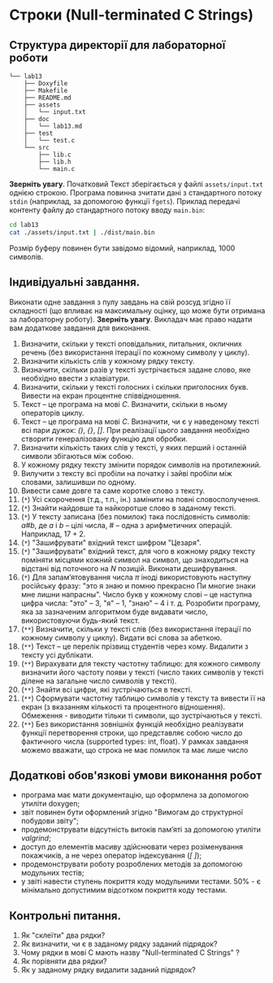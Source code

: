 # Строки (Null-terminated C Strings)

## Структура директорії для лабораторної роботи

```
└── lab13
    ├── Doxyfile
    ├── Makefile
    ├── README.md
    ├── assets
    │   └── input.txt
    ├── doc
    │   └── lab13.md
    ├── test
    │   └── test.c
    └── src
        ├── lib.c
        ├── lib.h
        └── main.c
```


**Зверніть увагу**. Початковий Текст зберігається у файлі `assets/input.txt` однією строкою. Програма повинна зчитати дані з стандартного потоку `stdin` (наприклад, за допомогою функції `fgets`). Приклад передачі контенту файлу до стандартного потоку вводу `main.bin`:

```sh
cd lab13
cat ./assets/input.txt | ./dist/main.bin
```

Розмір буферу повинен бути завідомо відомий, наприклад, 1000 символів.

## Індивідуальні завдання.

Виконати одне завдання з пулу завдань на свій розсуд згідно її складності (що впливає на максимальну оцінку, що може бути отримана за лабораторну роботу). **Зверніть увагу**. Викладач має право надати вам додаткове завдання для виконання.

1.	Визначити, скільки у тексті оповідальних, питальних, окличних речень (без використання ітерації по кожному символу у циклу).
2.	Визначити кількість слів у кожному рядку тексту. 
3.	Визначити, скільки разів у тексті зустрічається задане слово, яке необхідно ввести з клавіатури. 
4.	Визначити, скільки у тексті голосних і скільки приголосних букв. Вивести на екран процентне співвідношення.
5.	Текст – це програма на мові *C*. Визначити, скільки в ньому операторів циклу.
6.	Текст – це програма на мові *C*. Визначити, чи є у наведеному тексті всі пари дужок: *()*, *{}*, *[]*. При реалізації цього завдання необхідно створити генералізовану функцію для обробки.
7.	Визначити кількість таких слів у тексті, у яких перший і останній символи збігаються між собою.
8.	У кожному рядку тексту змінити порядок символів на протилежний.
9.  Вилучити з тексту всі пробіли на початку і зайві пробіли між словами, залишивши по одному.
10. Вивести саме довге та саме коротке слово з тексту.
9.	(`*`) Усі скорочення (т.д., т.п., ін.) замінити на повні словосполучення.
10.	(`*`) Знайти найдовше та найкоротше слово в заданому тексті.
11.	(`*`) У тексту записана (без помилок) така послідовність символів: $a \# b$, де *a* і *b* – цілі числа, $\#$ – одна з арифметичних операцій. Наприклад, $17 + 2$.
12.	(`*`) "Зашифрувати" вхідний текст шифром "Цезаря".
13.	(`*`) "Зашифрувати" вхідний текст, для чого в кожному рядку тексту поміняти місцями кожний символ на символ, що знаходиться на відстані від поточного на *N* позицій. Виконати дешифрування. 
14.	(`*`) Для запам’ятовування числа $π$ іноді використовують наступну російську фразу: "это я знаю и помню прекрасно Пи многие знаки мне лишни напрасны". Число букв у кожному слові – це наступна цифра числа: "это" – 3, "я" – 1, "знаю" – 4 і т. д. Розробити програму, яка за зазначеним алгоритмом буде видавати число, використовуючи будь-який текст.
15.	(`**`) Визначити, скільки у тексті слів (без використання ітерації по кожному символу у циклу). Видати всі слова за абеткою.
16.	(`**`) Текст – це перелік прізвищ студентів через кому. Видалити з тексту усі дублікати. 
17.	(`**`) Вирахувати для тексту частотну таблицю: для кожного символу визначити його частоту появи у тексті (число таких символів у тексті ділене на загальне число символів у тексті).
18.	(`**`) Знайти всі цифри, які зустрічаються в тексті.
19. (`**`) Сформувати частотну таблицю символів у тексту та вивести її на екран (з вказанням кількості та процентного відношення). Обмеження - виводити тільки ті символи, що зустрічаються у тексті.
20. (`**`) Без використання зовнішніх функцій необхідно реалізувати функції перетворення строки, що представляє собою число до фактичного числа (supported types: int, float). У рамках завдання можемо вважати, що строка не має помилок та має лише число

## Додаткові обов'язкові умови виконання робот

- програма має мати документацію, що оформлена за допомогою утиліти doxygen;
- звіт повинен бути оформлений згідно "Вимогам до структурної побудови звіту";
- продемонструвати відсутність витоків пам’яті за допомогою утиліти *valgrind*;
- доступ до елементів масиву здійснювати через розіменування покажчиків, а не через оператор індексування (*[ ]*);
- продемонструвати роботу розроблених методів за допомогою модульних тестів;
- у звіті навести ступень покриття коду модульними тестами. 50% - є мінімально допустимим відсотком покриття коду тестами.

## Контрольні питання.
1.	Як "склеїти" два рядки?
2.	Як визначити, чи є в заданому рядку заданий підрядок?
3.	Чому рядки в мові C мають назву "Null-terminated C Strings" ?
4.	Як порівняти два рядки?
5.	Як у заданому рядку видалити заданий підрядок?
